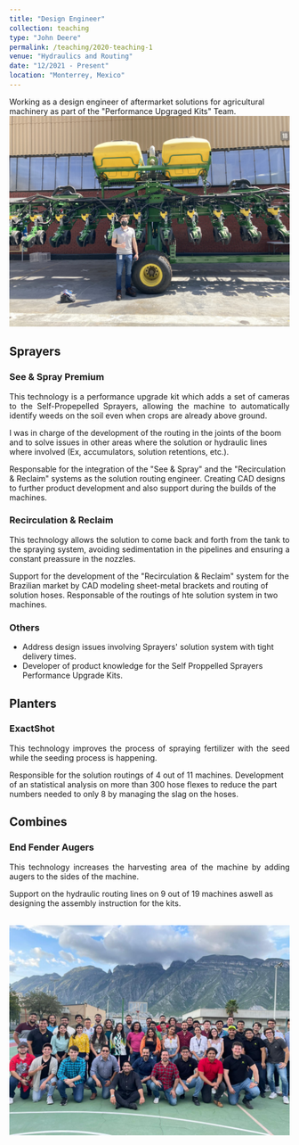 ```yaml
---
title: "Design Engineer"
collection: teaching
type: "John Deere"
permalink: /teaching/2020-teaching-1
venue: "Hydraulics and Routing"
date: "12/2021 - Present"
location: "Monterrey, Mexico"
---
```


Working as a design engineer of aftermarket solutions for agricultural machinery as part of the "Performance Upgraged Kits" Team. 
<br/><img src='/images/Deere.jpg'>

## Sprayers 

### See & Spray Premium 
<p style='text-align: justify;'> 
This technology is a performance upgrade kit which adds a set of cameras to the Self-Propepelled Sprayers, allowing the machine to automatically identify weeds on the soil even when crops are already above ground. 

I was in charge of the development of the routing in the joints of the boom and to solve issues in other areas where the solution or hydraulic lines where involved (Ex, accumulators, solution retentions, etc.).

Responsable for the integration of the "See & Spray" and the "Recirculation & Reclaim" systems as the solution routing engineer. Creating CAD designs to further product development and also support during the builds of the machines. 
</p>

### Recirculation & Reclaim
<p style='text-align: justify;'> 
This technology allows the solution to come back and forth from the tank to the spraying system, avoiding sedimentation in the pipelines and ensuring a constant preassure in the nozzles. 

Support for the development of the "Recirculation & Reclaim" system for the Brazilian market by CAD modeling sheet-metal brackets and routing of solution hoses. Responsable of the routings of hte solution system in two machines. 
</p>

### Others

* Address design issues involving Sprayers' solution system with tight delivery times. 
* Developer of product knowledge for the Self Proppelled Sprayers Performance Upgrade Kits.

## Planters 

### ExactShot
<p style='text-align: justify;'> 
This technology improves the process of spraying fertilizer with the seed while the seeding process is happening.

Responsible for the solution routings of 4 out of 11 machines. Development of an statistical analysis on more than 300 hose flexes to reduce the part numbers needed to only 8 by managing the slag on the hoses. 
</p>

## Combines 

### End Fender Augers

<p style='text-align: justify;'> 
This technology increases the harvesting area of the machine by adding augers to the sides of the machine. 

Support on the hydraulic routing lines on 9 out of 19 machines aswell as designing the assembly instruction for the kits. 
</p>

<br/><img src='/images/DeereTeam.jpeg'>